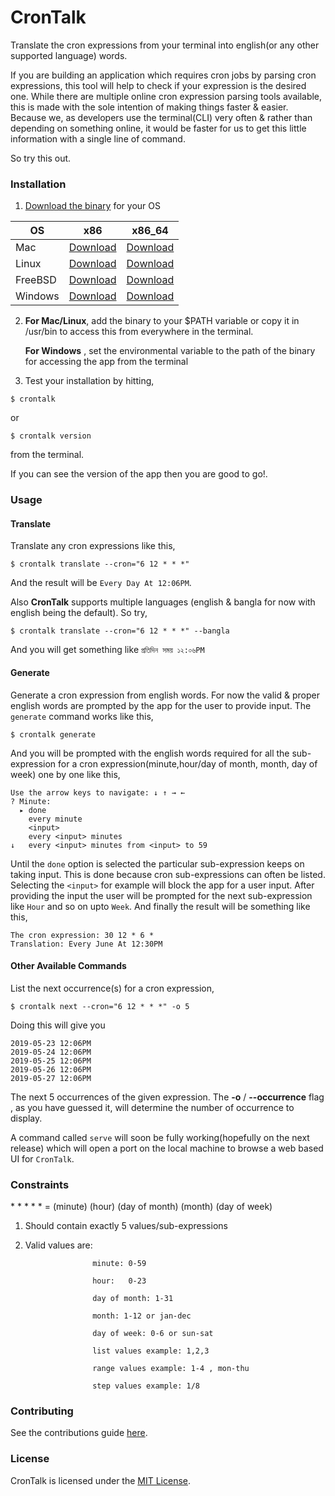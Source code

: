 # CronTalk

Translate the cron expressions from your terminal into english(or any other supported language) words.

If you are building an application which requires cron jobs by parsing cron expressions,  this tool will help to check if your expression is the desired one. While there are multiple online cron expression parsing tools available, this is made with the sole intention of making things faster & easier. Because we, as developers use the terminal(CLI) very often & rather than depending on something online, it would be faster for us to get this little information with a single line of command.

So try this out.

### Installation

1. [Download the binary](https://github.com/Anondo/crontalk-bin) for your OS

| OS      	| x86                                                                                      	| x86_64                                                                                      	|
|---------	|------------------------------------------------------------------------------------------	|---------------------------------------------------------------------------------------------	|
| Mac     	| [Download](https://github.com/Anondo/crontalk-bin/blob/master/v1/mac_386.zip)     	| [Download](https://github.com/Anondo/crontalk-bin/blob/master/v1/mac_amd64.zip)     	|
| Linux   	| [Download](https://github.com/Anondo/crontalk-bin/blob/master/v1/linux_386.zip)   	| [Download](https://github.com/Anondo/crontalk-bin/blob/master/v1/linux_amd64.zip)   	|
| FreeBSD 	| [Download](https://github.com/Anondo/crontalk-bin/blob/master/v1/freebsd_386.zip) 	| [Download](https://github.com/Anondo/crontalk-bin/blob/master/v1/freebsd_amd64.zip) 	|
| Windows 	| [Download](https://github.com/Anondo/crontalk-bin/blob/master/v1/windows_386.zip) 	| [Download](https://github.com/Anondo/crontalk-bin/blob/master/v1/windows_amd64.zip) 	|



2. **For Mac/Linux**, add the binary to your $PATH variable or copy it in /usr/bin  to access this from everywhere in the terminal.

   **For Windows**  , set the environmental variable to the path of the binary for accessing the app from the terminal

1. Test your installation by hitting,

```
$ crontalk

```

or

```
$ crontalk version

```

from the terminal.

If you can see the version of the app then you are good to go!.

### Usage

#### Translate

Translate any cron expressions like this,
```
$ crontalk translate --cron="6 12 * * *"
```

And the result will be ```Every Day At 12:06PM```.

Also **CronTalk** supports multiple languages (english & bangla for now with english being the default). So try,

```
$ crontalk translate --cron="6 12 * * *" --bangla

```
And you will get something like ```প্রতিদিন সময় ১২:০৬PM```

#### Generate

Generate a cron expression from english words. For now the valid & proper english words are prompted by the app for the user to provide input. The ```generate``` command works like this,
```
$ crontalk generate
```

And you will be prompted with the english words required for all the sub-expression for a cron expression(minute,hour/day of month, month,  day of week) one by one like this,

```
Use the arrow keys to navigate: ↓ ↑ → ←
? Minute:
  ▸ done
    every minute
    <input>
    every <input> minutes
↓   every <input> minutes from <input> to 59
```
Until the ```done``` option is selected the particular sub-expression keeps on taking input. This is done because cron sub-expressions can often be listed. Selecting the ```<input>``` for example will block the app for a user input. After providing the input the user will be prompted for the next sub-expression like ```Hour``` and so on upto ```Week```. And finally the result will be something like this,

```
The cron expression: 30 12 * 6 *
Translation: Every June At 12:30PM

```

#### Other Available Commands

List the next occurrence(s) for a cron expression,
```
$ crontalk next --cron="6 12 * * *" -o 5
```

Doing this will give you

```
2019-05-23 12:06PM
2019-05-24 12:06PM
2019-05-25 12:06PM
2019-05-26 12:06PM
2019-05-27 12:06PM
```

The next 5 occurrences of the given expression. The **-o** / **--occurrence** flag , as you have guessed it, will determine the number of occurrence to display.

A command called ```serve``` will soon be fully working(hopefully on the next release) which will open a port on the local machine to browse a web based UI for ```CronTalk```.

### Constraints

  \* \* \* \* \*  = (minute) (hour) (day of month) (month) (day of week)

1. Should contain exactly 5 values/sub-expressions

1. Valid values are:

                      minute: 0-59

                      hour:   0-23

                      day of month: 1-31

                      month: 1-12 or jan-dec

                      day of week: 0-6 or sun-sat

                      list values example: 1,2,3

                      range values example: 1-4 , mon-thu

                      step values example: 1/8

### Contributing

See the contributions guide [here](CONTRIBUTING.md).

### License

CronTalk is licensed under the [MIT License](LICENSE).

